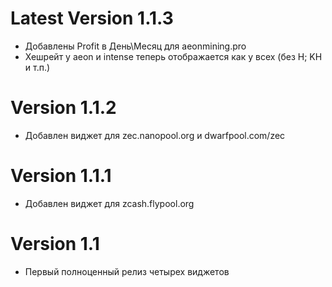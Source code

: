 # Latest Version 1.1.3
- Добавлены Profit в День\Месяц для aeonmining.pro 
- Хешрейт у aeon и intense теперь отображается как у всех (без H; KH и т.п.)
# Version 1.1.2
- Добавлен виджет для zec.nanopool.org и dwarfpool.com/zec
# Version 1.1.1
- Добавлен виджет для zcash.flypool.org
# Version 1.1
- Первый полноценный релиз четырех виджетов

